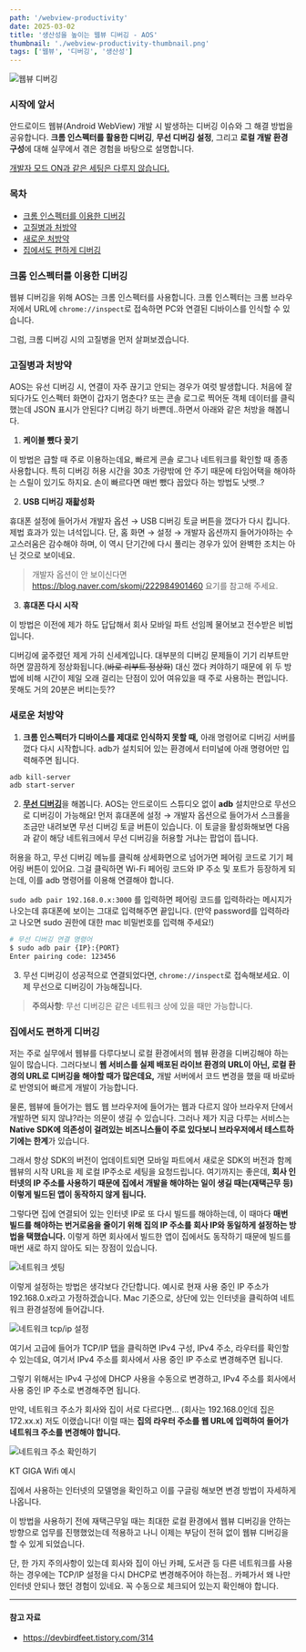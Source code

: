 ```yaml
---
path: '/webview-productivity'
date: 2025-03-02
title: '생산성을 높이는 웹뷰 디버깅 - AOS'
thumbnail: './webview-productivity-thumbnail.png'
tags: ['웹뷰', '디버깅', '생산성']
---
```


![웹뷰 디버깅](./webview-productivity-thumbnail.png)

### 시작에 앞서

안드로이드 웹뷰(Android WebView) 개발 시 발생하는 디버깅 이슈와 그 해결 방법을 공유합니다. **크롬 인스펙터를 활용한 디버깅**, **무선 디버깅 설정**, 그리고 **로컬 개발 환경 구성**에 대해 실무에서 겪은 경험을 바탕으로 설명합니다.

<u>개발자 모드 ON과 같은 세팅은 다루지 않습니다.</u>

### 목차

- [크롬 인스펙터를 이용한 디버깅](#크롬-인스펙터를-이용한-디버깅)
- [고질병과 처방약](#고질병과-처방약)
- [새로운 처방약](#새로운-처방약)
- [집에서도 편하게 디버깅](#집에서도-편하게-디버깅)

### 크롬 인스펙터를 이용한 디버깅 <a id="크롬-인스펙터를-이용한-디버깅"></a>

웹뷰 디버깅을 위해 AOS는 크롬 인스펙터를 사용합니다. 크롬 인스펙터는 크롬 브라우저에서 URL에 `chrome://inspect`로 접속하면 PC와 연결된 디바이스를 인식할 수 있습니다.

그럼, 크롬 디버깅 시의 고질병을 먼저 살펴보겠습니다.

### 고질병과 처방약 <a id="고질병과-처방약"></a>

AOS는 유선 디버깅 시, 연결이 자주 끊기고 안되는 경우가 여럿 발생합니다. 처음에 잘 되다가도 인스펙터 화면이 갑자기 멈춘다? 또는 콘솔 로그로 찍어둔 객체 데이터를 클릭했는데 JSON 표시가 안된다? 디버깅 하기 바쁜데..하면서 아래와 같은 처방을 해봅니다.

1. **케이블 뺐다 꽂기**

이 방법은 급할 때 주로 이용하는데요, 빠르게 콘솔 로그나 네트워크를 확인할 때 종종 사용합니다. 특히 디버깅 허용 시간을 30초 가량밖에 안 주기 때문에 타임어택을 해야하는 스릴이 있기도 하지요. 손이 빠르다면 매번 뺐다 꼽았다 하는 방법도 낫뱃..?

2. **USB 디버깅 재홟성화**

휴대폰 설정에 들어가서 개발자 옵션 → USB 디버깅 토글 버튼을 껐다가 다시 킵니다. 제법 효과가 있는 녀석입니다. 단, 홈 화면 → 설정 → 개발자 옵션까지 들어가야하는 수고스러움은 감수해야 하며, 이 역시 단기간에 다시 풀리는 경우가 있어 완벽한 조치는 아닌 것으로 보이네요.

> 개발자 옵션이 안 보이신다면 https://blog.naver.com/skomj/222984901460 요기를 참고해 주세요.

3. **휴대폰 다시 시작**

이 방법은 이전에 제가 하도 답답해서 회사 모바일 파트 선임께 물어보고 전수받은 비법입니다.

디버깅에 굶주렸던 제게 가히 신세계입니다. 대부분의 디버깅 문제들이 기기 리부트만 하면 깔끔하게 정상화됩니다.(~~바로 리부트 정상화~~) 대신 껐다 켜야하기 때문에 위 두 방법에 비해 시간이 제일 오래 걸리는 단점이 있어 여유있을 때 주로 사용하는 편입니다. 못해도 거의 20분은 버티는듯??

### 새로운 처방약 <a id="새로운-처방약"></a>

1. **크롬 인스펙터가 디바이스를 제대로 인식하지 못할 때,** 아래 명령어로 디버깅 서버를 껐다 다시 시작합니다. adb가 설치되어 있는 환경에서 터미널에 아래 명령어만 입력해주면 됩니다.

```bash
adb kill-server
adb start-server
```

2. <u>**무선 디버깅**</u>을 해봅니다. AOS는 안드로이드 스튜디오 없이 **adb** 설치만으로 무선으로 디버깅이 가능해요! 먼저 휴대폰에 설정 → 개발자 옵션으로 들어가서 스크롤을 조금만 내려보면 무선 디버깅 토글 버튼이 있습니다. 이 토글을 활성화해보면 다음과 같이 해당 네트워크에서 무선 디버깅을 허용할 거냐는 팝업이 뜹니다.

허용을 하고, 무선 디버깅 메뉴를 클릭해 상세화면으로 넘어가면 페어링 코드로 기기 페어링 버튼이 있어요. 그걸 클릭하면 Wi-Fi 페어링 코드와 IP 주소 및 포트가 등장하게 되는데, 이를 adb 명령어를 이용해 연결해야 합니다.

`sudo adb pair 192.168.0.x:3000` 를 입력하면 페어링 코드를 입력하라는 메시지가 나오는데 휴대폰에 보이는 그대로 입력해주면 끝입니다. (만약 password를 입력하라고 나오면 sudo 권한에 대한 mac 비밀번호를 입력해 주세요!)

```bash
# 무선 디버깅 연결 명령어
$ sudo adb pair {IP}:{PORT}
Enter pairing code: 123456
```

3. 무선 디버깅이 성공적으로 연결되었다면, `chrome://inspect`로 접속해보세요. 이제 무선으로 디버깅이 가능해집니다.

> **주의사항**: 무선 디버깅은 같은 네트워크 상에 있을 때만 가능합니다.

### 집에서도 편하게 디버깅 <a id="집에서도-편하게-디버깅"></a>

저는 주로 실무에서 웹뷰를 다루다보니 로컬 환경에서의 웹뷰 환경을 디버깅해야 하는 일이 많습니다. 그러다보니 **웹 서비스를 실제 배포된 라이브 환경의 URL이 아닌, 로컬 환경의 URL로 디버깅을 해야할 때가 많은데요,** 개발 서버에서 코드 변경을 했을 때 바로바로 반영되어 빠르게 개발이 가능합니다.

물론, 웹뷰에 들어가는 웹도 웹 브라우저에 들어가는 웹과 다르지 않아 브라우저 단에서 개발하면 되지 않냐?라는 의문이 생길 수 있습니다. 그러나 제가 지금 다루는 서비스는 **Native SDK에 의존성이 걸려있는 비즈니스들이 주로 있다보니 브라우저에서 테스트하기에는 한계**가 있습니다.

그래서 항상 SDK의 버전이 업데이트되면 모바일 파트에서 새로운 SDK의 버전과 함께 웹뷰의 시작 URL을 제 로컬 IP주소로 세팅을 요청드립니다. 여기까지는 좋은데, **회사 인터넷의 IP 주소를 사용하기 때문에 집에서 개발을 해야하는 일이 생길 때는(재택근무 등) 이렇게 빌드된 앱이 동작하지 않게 됩니다.**

그렇다면 집에 연결되어 있는 인터넷 IP로 또 다시 빌드를 해야하는데, 이 때마다 **매번 빌드를 해야하는 번거로움을 줄이기 위해 집의 IP 주소를 회사 IP와 동일하게 설정하는 방법을 택했습니다.** 이렇게 하면 회사에서 빌드한 앱이 집에서도 동작하기 때문에 빌드를 매번 새로 하지 않아도 되는 장점이 있습니다.

![네트워크 셋팅](./webview-productivity-network-setting.png)

이렇게 설정하는 방법은 생각보다 간단합니다. 예시로 현재 사용 중인 IP 주소가 192.168.0.x라고 가정하겠습니다. Mac 기준으로, 상단에 있는 인터넷을 클릭하여 네트워크 환경설정에 들어갑니다.

![네트워크 tcp/ip 설정](./webview-productivity-network-tcp.png)

여기서 고급에 들어가 TCP/IP 탭을 클릭하면 IPv4 구성, IPv4 주소, 라우터를 확인할 수 있는데요, 여기서 IPv4 주소를 회사에서 사용 중인 IP 주소로 변경해주면 됩니다.

그렇기 위해서는 IPv4 구성에 DHCP 사용을 수동으로 변경하고, IPv4 주소를 회사에서 사용 중인 IP 주소로 변경해주면 됩니다.

만약, 네트워크 주소가 회사와 집이 서로 다르다면... (회사는 192.168.0인데 집은 172.xx.x) 저도 이랬습니다! 이럴 때는 **집의 라우터 주소를 웹 URL에 입력하여 들어가 네트워크 주소를 변경해야 합니다.**

![네트워크 주소 확인하기](./webview-productivity-network-address.png)

<div id="caption">KT GIGA Wifi 예시</div>

집에서 사용하는 인터넷의 모델명을 확인하고 이를 구글링 해보면 변경 방법이 자세하게 나옵니다.

이 방법을 사용하기 전에 재택근무일 때는 최대한 로컬 환경에서 웹뷰 디버깅을 안하는 방향으로 업무를 진행했었는데 적용하고 나니 이제는 부담이 전혀 없이 웹뷰 디버깅을 할 수 있게 되었습니다.

단, 한 가지 주의사항이 있는데 회사와 집이 아닌 카페, 도서관 등 다른 네트워크를 사용하는 경우에는 TCP/IP 설정을 다시 DHCP로 변경해주어야 하는점.. 카페가서 왜 나만 인터넷 안되나 했던 경험이 있네요. 꼭 수동으로 체크되어 있는지 확인해야 합니다.

---

#### 참고 자료

- https://devbirdfeet.tistory.com/314
